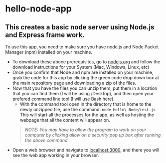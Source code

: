 # hello-node-app

## This creates a basic node server using Node.js and Express frame work.
To use this app, you need to make sure you have node.js and Node Packet Manager (npm) installed on your machine.
  - To download these aboce prerequisites, go to [nodejs.org](https://nodejs.org) and follow the download instructions for your System (Mac, Windows, Linux, etc)
- Once you confirm that Node and npm are installed on your machine, grab the code for this app by clicking the green code drop down box at the main repository page and downloading a zip of the files.
- Now that you have the files you can unzip them, put them in a location that you can find them (I will be using /Desktop), and then open your prefered command line tool (I will use Bash here).
  - With the command tool open in the directory that is home to the newly unzipped file, use the command: 
      `node Hello\ Node/test.js` 
This will start all the processes for the app, as well as hosting the webpage that all the content will appear on. 
  > *NOTE: You may have to allow the program to work on your computer by clicking allow on a security pop up box after running the above command.* 
- Open a web browser and navigate to [localhost:3000](localhost:3000), and there you will see the web app working in your browser.